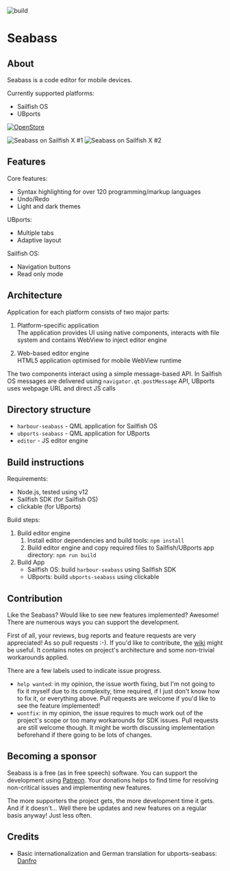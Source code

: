 ![build](https://github.com/milikhin/seabass2/workflows/build/badge.svg)

# Seabass
## About

Seabass is a code editor for mobile devices.

Currently supported platforms:

* Sailfish OS
* UBports

[![OpenStore](https://open-store.io/badges/en_US.png)](https://open-store.io/app/seabass2.mikhael)

![Seabass on Sailfish X #1](http://milikhin.name/img/seabass/seabass-xperia-u01.png)
![Seabass on Sailfish X #2](http://milikhin.name/img/seabass/seabass-xperia-02.png)

## Features
Core features:
* Syntax highlighting for over 120 programming/markup languages
* Undo/Redo
* Light and dark themes

UBports:
* Multiple tabs
* Adaptive layout

Sailfish OS:
* Navigation buttons
* Read only mode

## Architecture

Application for each platform consists of two major parts:

1. Platform-specific application  
    The application provides UI using native components, interacts with file system and contains WebView to inject editor engine

1. Web-based editor engine  
    HTML5 application optimised for mobile WebView runtime

The two components interact using a simple message-based API.
In Sailfish OS messages are delivered using `navigator.qt.postMessage` API, UBports uses webpage URL and direct JS calls

## Directory structure

* `harbour-seabass` - QML application for Sailfish OS
* `ubports-seabass` - QML application for UBports
* `editor` - JS editor engine

## Build instructions

Requirements:

* Node.js, tested using v12
* Sailfish SDK (for Sailfish OS)
* clickable (for UBports)

Build steps:

1. Build editor engine  
   1. Install editor dependencies and build tools: `npm install`
   1. Build editor engine and copy required files to Sailfish/UBports app directory: `npm run build`
1. Build App  
   * Sailfish OS: build `harbour-seabass` using Sailfish SDK
   * UBports: build `ubports-seabass` using clickable

## Contribution

Like the Seabass? Would like to see new features implemented?
Awesome! There are numerous ways you can support the development.

First of all, your reviews, bug reports and feature requests are very appreciated!
As so pull requests :-). If you'd like to contribute, the [wiki](https://github.com/milikhin/seabass2/wiki) might be useful. It contains notes on project's architecture and some non-trivial workarounds applied.

There are a few labels used to indicate issue progress.
* `help wanted`: in my opinion, the issue worth fixing, but I'm not going to fix it myself due to its complexity, time required, if I just don't know how to fix it, or everything above. Pull requests are welcome if you'd like to see the feature implemented!
* `wontfix`: in my opinion, the issue requires to much work out of the project's scope or too many workarounds for SDK issues. Pull requests are still welcome though. It might be worth discussing implementation beforehand if there going to be lots of changes.

## Becoming a sponsor

Seabass is a free (as in free speech) software. You can support the development using [Patreon](https://www.patreon.com/mmmikhael). Your donations helps to find time for resolving non-critical issues and implementing new features.

The more supporters the project gets, the more development time it gets.
And if it doesn't... Well there be updates and new features on a regular basis anyway! Just less often.

## Credits

* Basic internationalization and German translation for ubports-seabass: [Danfro](https://github.com/Danfro) 
